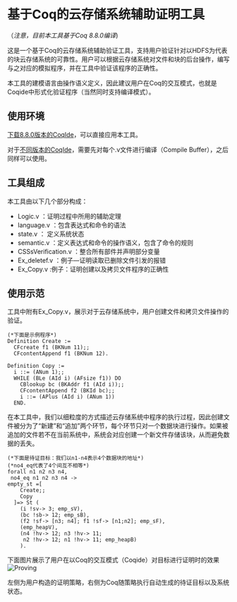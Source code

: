 # 基于Coq的云存储系统辅助证明工具

（*注意，目前本工具基于Coq 8.8.0编译*)

这是一个基于Coq的云存储系统辅助验证工具，支持用户验证针对以HDFS为代表的块云存储系统的可靠性。用户可以根据云存储系统对文件和块的后台操作，编写与之对应的模拟程序，并在工具中验证该程序的正确性。

本工具的建模语言由操作语义定义，因此建议用户在Coq的交互模式，也就是Coqide中形式化验证程序（当然同时支持编译模式）。

## 使用环境

[下载8.8.0版本的CoqIde]( https://github.com/coq/coq/releases/tag/V8.8.0 )，可以直接应用本工具。

对于[不同版本的CoqIde](https://coq.inria.fr/news/)，需要先对每个.v文件进行编译（Compile Buffer），之后同样可以使用。

## 工具组成

本工具由以下几个部分构成：

- Logic.v      ：证明过程中所用的辅助定理
- language.v   ：包含表达式和命令的语法
- state.v       ： 定义系统状态
- semantic.v  ：定义表达式和命令的操作语义，包含了命令的规则
- CSSsVerification.v  ：整合所有部件并声明部分变量
- Ex_deletef.v  ：例子—证明读取已删除文件引发的报错
- Ex_Copy.v :例子：证明创建以及拷贝文件程序的正确性

## 使用示范

工具中附有Ex_Copy.v，展示对于云存储系统中，用户创建文件和拷贝文件操作的验证。

```Coq
(*下面是示例程序*)
Definition Create :=
  CFcreate f1 (BKNum 11);;
  CFcontentAppend f1 (BKNum 12).

Definition Copy :=
  i ::= (ANum 1);;
  WHILE (BLe (AId i) (AFsize f1)) DO
    CBlookup bc (BKAddr f1 (AId i));;
    CFcontentAppend f2 (BKId bc);;
    i ::= (APlus (AId i) (ANum 1))
  END.
```

在本工具中，我们以细粒度的方式描述云存储系统中程序的执行过程，因此创建文件被分为了“新建”和“追加”两个环节，每个环节只对一个数据块进行操作。如果被追加的文件若不在当前系统中，系统会对应创建一个新文件存储该块，从而避免数据的丢失。

```Coq
(*下面是待证目标：我们以n1-n4表示4个数据块的地址*)
(*no4_eq代表了4个间互不相等*)
forall n1 n2 n3 n4,
 no4_eq n1 n2 n3 n4 ->
empty_st =[
    Create;;
    Copy 
  ]=> St (
    (i !sv-> 3; emp_sV),
    (bc !sb-> 12; emp_sB),
    (f2 !sf-> [n3; n4]; f1 !sf-> [n1;n2]; emp_sF),
    (emp_heapV),
    (n4 !hv-> 12; n3 !hv-> 11; 
     n2 !hv-> 12; n1 !hv-> 11; emp_heapB)
    ).
```
下面图片展示了用户在以Coq的交互模式（Coqide）对目标进行证明时的效果![Proving](https://github.com/BinksZhang/HDFS-Verification-assistant/blob/master/Proving.png)

左侧为用户构造的证明策略，右侧为Coq随策略执行自动生成的待证目标以及系统状态。

